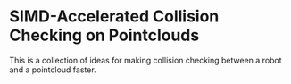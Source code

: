 # SIMD-Accelerated Collision Checking on Pointclouds

This is a collection of ideas for making collision checking between a robot and a pointcloud faster.
